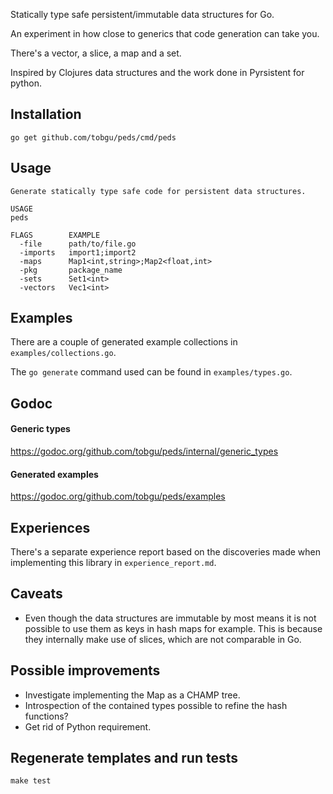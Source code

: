 Statically type safe persistent/immutable data structures for Go.

An experiment in how close to generics that code generation can take
you.

There's a vector, a slice, a map and a set.

Inspired by Clojures data structures and the work done in Pyrsistent for python.

## Installation
`go get github.com/tobgu/peds/cmd/peds`

## Usage
```
Generate statically type safe code for persistent data structures.

USAGE
peds

FLAGS        EXAMPLE
  -file      path/to/file.go
  -imports   import1;import2
  -maps      Map1<int,string>;Map2<float,int>
  -pkg       package_name
  -sets      Set1<int>
  -vectors   Vec1<int>
```

## Examples

There are a couple of generated example collections in `examples/collections.go`.

The `go generate` command used can be found in `examples/types.go`.

## Godoc

#### Generic types
https://godoc.org/github.com/tobgu/peds/internal/generic_types

#### Generated examples
https://godoc.org/github.com/tobgu/peds/examples

## Experiences

There's a separate experience report based on the discoveries made when
implementing this library in `experience_report.md`.

## Caveats
* Even though the data structures are immutable by most means it is not
  possible to use them as keys in hash maps for example. This is because
  they internally make use of slices, which are not comparable in Go.

## Possible improvements
* Investigate implementing the Map as a CHAMP tree.
* Introspection of the contained types possible to
  refine the hash functions?
* Get rid of Python requirement.

Regenerate templates and run tests
----------------------------------
`make test`
